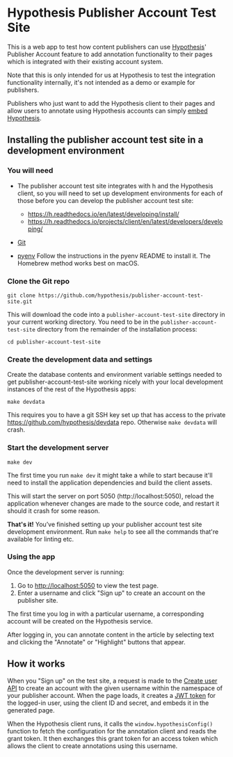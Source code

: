 # Hypothesis Publisher Account Test Site

This is a web app to test how content publishers can use
[Hypothesis](https://hypothes.is)' Publisher Account feature to add annotation
functionality to their pages which is integrated with their existing account
system.

Note that this is only intended for us at Hypothesis to test the integration
functionality internally, it's not intended as a demo or example for
publishers.

Publishers who just want to add the Hypothesis client to their pages and allow users to annotate using Hypothesis accounts can simply [embed Hypothesis](https://hypothes.is/for-publishers/).

## Installing the publisher account test site in a development environment

### You will need

* The publisher account test site integrates with h and the Hypothesis client,
  so you will need to set up development environments for each of those before
  you can develop the publisher account test site:

  * https://h.readthedocs.io/en/latest/developing/install/
  * https://h.readthedocs.io/projects/client/en/latest/developers/developing/

* [Git](https://git-scm.com/)

* [pyenv](https://github.com/pyenv/pyenv)
  Follow the instructions in the pyenv README to install it.
  The Homebrew method works best on macOS.

### Clone the Git repo

    git clone https://github.com/hypothesis/publisher-account-test-site.git

This will download the code into a `publisher-account-test-site` directory in
your current working directory. You need to be in the
`publisher-account-test-site` directory from the remainder of the installation
process:

    cd publisher-account-test-site

### Create the development data and settings

Create the database contents and environment variable settings needed to get
publisher-account-test-site working nicely with your local development
instances of the rest of the Hypothesis apps:

    make devdata

This requires you to have a git SSH key set up that has access to the private
https://github.com/hypothesis/devdata repo. Otherwise `make devdata` will
crash.

### Start the development server

    make dev

The first time you run `make dev` it might take a while to start because it'll
need to install the application dependencies and build the client assets.

This will start the server on port 5050 (http://localhost:5050), reload the
application whenever changes are made to the source code, and restart it should
it crash for some reason.

**That's it!** You’ve finished setting up your publisher account test site
development environment. Run `make help` to see all the commands that're
available for linting etc.

### Using the app

Once the development server is running:

1. Go to [http://localhost:5050](http://localhost:5050) to view the test page.
2. Enter a username and click "Sign up" to create an account on the publisher site.

The first time you log in with a particular username, a corresponding account
will be created on the Hypothesis service.

After logging in, you can annotate content in the article by selecting text and
clicking the "Annotate" or "Highlight" buttons that appear.

## How it works

When you "Sign up" on the test site, a request is made to the [Create user API](http://h.readthedocs.io/en/latest/api/#operation/createUser) to create an account with the given username within the namespace of your publisher account. When the page loads, it creates a [JWT token](https://jwt.io/) for the logged-in user, using the client ID and secret, and embeds it in the generated page.

When the Hypothesis client runs, it calls the `window.hypothesisConfig()` function to fetch the configuration for the annotation client and reads the grant token. It then exchanges this grant token for an access token which allows the client to create annotations using this username.
